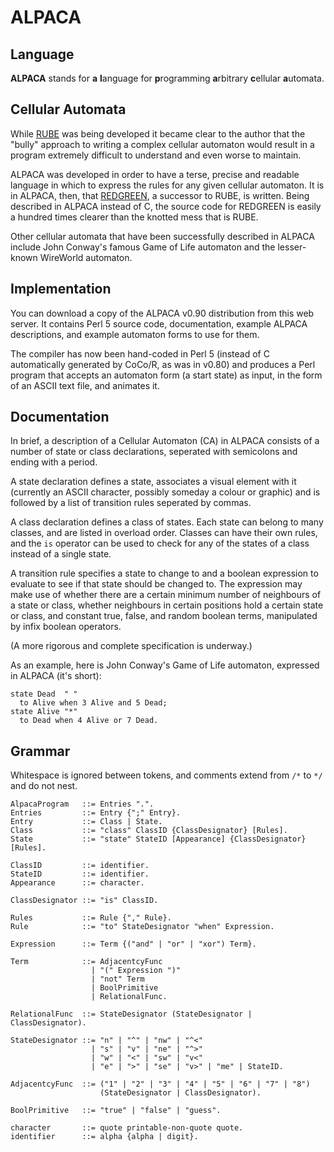 ALPACA
======

Language
--------

**ALPACA** stands for **a** **l**anguage for **p**rogramming
**a**rbitrary **c**ellular **a**utomata.

Cellular Automata
-----------------

While [RUBE](http://catseye.tc/node/RUBE.html) was being developed it became
clear to the author that the "bully" approach to writing a complex cellular
automaton would result in a program extremely difficult to understand and even
worse to maintain.

ALPACA was developed in order to have a terse, precise and readable
language in which to express the rules for any given cellular automaton.
It is in ALPACA, then, that [REDGREEN](http://catseye.tc/node/REDGEEN.html),
a successor to RUBE, is written. Being described in ALPACA instead of C,
the source code for REDGREEN is easily a hundred times clearer than the
knotted mess that is RUBE.

Other cellular automata that have been successfully described in ALPACA
include John Conway's famous Game of Life automaton and the lesser-known
WireWorld automaton.

Implementation
--------------

You can download a copy of the ALPACA v0.90 distribution from this web
server. It contains Perl 5 source code, documentation, example ALPACA
descriptions, and example automaton forms to use for them.

The compiler has now been hand-coded in Perl 5 (instead of C
automatically generated by CoCo/R, as was in v0.80) and produces a Perl
program that accepts an automaton form (a start state) as input, in the
form of an ASCII text file, and animates it.

Documentation
-------------

In brief, a description of a Cellular Automaton (CA) in ALPACA consists
of a number of state or class declarations, seperated with semicolons
and ending with a period.

A state declaration defines a state, associates a visual element with it
(currently an ASCII character, possibly someday a colour or graphic) and
is followed by a list of transition rules seperated by commas.

A class declaration defines a class of states. Each state can belong to
many classes, and are listed in overload order. Classes can have their
own rules, and the `is` operator can be used to check for any of the
states of a class instead of a single state.

A transition rule specifies a state to change to and a boolean
expression to evaluate to see if that state should be changed to. The
expression may make use of whether there are a certain minimum number of
neighbours of a state or class, whether neighbours in certain positions
hold a certain state or class, and constant true, false, and random
boolean terms, manipulated by infix boolean operators.

(A more rigorous and complete specification is underway.)

As an example, here is John Conway's Game of Life automaton, expressed
in ALPACA (it's short):

    state Dead  " "
      to Alive when 3 Alive and 5 Dead;
    state Alive "*"
      to Dead when 4 Alive or 7 Dead.

Grammar
-------

Whitespace is ignored between tokens, and comments extend from
`/*` to `*/` and do not nest.

    AlpacaProgram   ::= Entries ".".
    Entries         ::= Entry {";" Entry}.
    Entry           ::= Class | State.
    Class           ::= "class" ClassID {ClassDesignator} [Rules].
    State           ::= "state" StateID [Appearance] {ClassDesignator} [Rules].

    ClassID         ::= identifier.
    StateID         ::= identifier.
    Appearance      ::= character.

    ClassDesignator ::= "is" ClassID.

    Rules           ::= Rule {"," Rule}.
    Rule            ::= "to" StateDesignator "when" Expression.

    Expression      ::= Term {("and" | "or" | "xor") Term}.

    Term            ::= AdjacentcyFunc
                      | "(" Expression ")"
                      | "not" Term
                      | BoolPrimitive
                      | RelationalFunc.

    RelationalFunc  ::= StateDesignator (StateDesignator | ClassDesignator).

    StateDesignator ::= "n" | "^" | "nw" | "^<"
                      | "s" | "v" | "ne" | "^>"
                      | "w" | "<" | "sw" | "v<"
                      | "e" | ">" | "se" | "v>" | "me" | StateID.

    AdjacentcyFunc  ::= ("1" | "2" | "3" | "4" | "5" | "6" | "7" | "8")
                        (StateDesignator | ClassDesignator).

    BoolPrimitive   ::= "true" | "false" | "guess".

    character       ::= quote printable-non-quote quote.
    identifier      ::= alpha {alpha | digit}.
